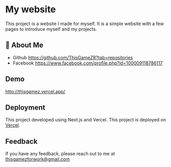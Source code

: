# My website

This project is a website I made for myself. It is a simple website with a few pages to introduce myself and my projects.

## 🚀 About Me

-   Github https://github.com/ThisGameZR?tab=repositories
-   Facebook https://www.facebook.com/profile.php?id=100009118786117

## Demo

http://thisgamez.vercel.app/

## Deployment

This project developed using Next.js and Vercel.
This project is deployed on [Vercel](https://vercel.com/).

## Feedback

If you have any feedback, please reach out to me at thisgamezforwork@gmail.com
